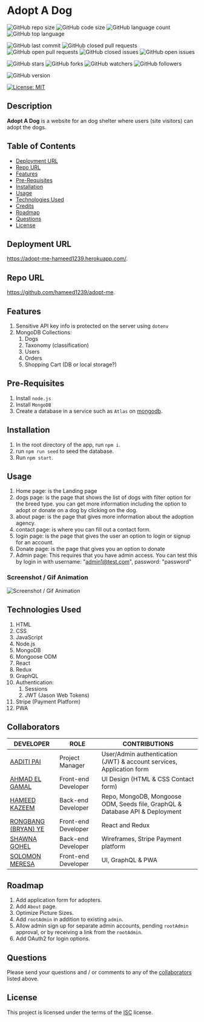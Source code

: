 # Adopt A Dog

![GitHub repo size](https://img.shields.io/github/repo-size/hameed1239/employee-handbook?style=plastic)
![GitHub code size](https://img.shields.io/github/languages/code-size/hameed1239/employee-handbook?style=plastic)
![GitHub language count](https://img.shields.io/github/languages/count/hameed1239/employee-handbook?style=plastic)
![GitHub top language](https://img.shields.io/github/languages/top/hameed1239/employee-handbook?style=plastic)

![GitHub last commit](https://img.shields.io/github/last-commit/hameed1239/employee-handbook?style=plastic)
![GitHub closed pull requests](https://img.shields.io/github/issues-pr-closed-raw/hameed1239/employee-handbook?color=green&style=plastic)
![GitHub open pull requests](https://img.shields.io/github/issues-pr-raw/hameed1239/employee-handbook?color=red&style=plastic)
![GitHub closed issues](https://img.shields.io/github/issues-closed-raw/hameed1239/employee-handbook?color=green&style=plastic)
![GitHub open issues](https://img.shields.io/github/issues-raw/hameed1239/employee-handbook?color=red&style=plastic)

![GitHub stars](https://img.shields.io/github/stars/hameed1239/employee-handbook?style=social)
![GitHub forks](https://img.shields.io/github/forks/hameed1239/employee-handbook?style=social)
![GitHub watchers](https://img.shields.io/github/watchers/hameed1239/employee-handbook?style=social)
![GitHub followers](https://img.shields.io/github/followers/hameed1239?style=social)

![GitHub version](https://img.shields.io/github/package-json/v/hameed1239/employee-handbook?color=red&style=plastic)

[![License: MIT](https://img.shields.io/badge/License-MIT-yellow.svg)](https://opensource.org/licenses/MIT)

## Description

**Adopt A Dog** is a website for an dog shelter where users (site visitors) can adopt the dogs.

## Table of Contents

- [Deployment URL](#Deployment-URL)
- [Repo URL](#Repo-URL)
- [Features](#Features)
- [Pre-Requisites](#Pre-Requisites)
- [Installation](#Installation)
- [Usage](#Usage)
- [Technologies Used](#Technologies-Used)
- [Credits](#Credits)
- [Roadmap](#Roadmap)
- [Questions](#Questions)
- [License](#License)

## Deployment URL

https://adopt-me-hameed1239.herokuapp.com/.

## Repo URL

https://github.com/hameed1239/adopt-me.

## Features

1. Sensitive API key info is protected on the server using `dotenv`
1. MongoDB Collections:
   1. Dogs
   1. Taxonomy (classification)
   1. Users
   1. Orders
   1. Shopping Cart (DB or local storage?)

## Pre-Requisites

1. Install `node.js`
1. Install `MongoDB`
1. Create a database in a service such as `Atlas` on [mongodb](https://cloud.mongodb.com/).

## Installation

1. In the root directory of the app, run `npm i`.
1. run `npm run seed` to seed the database.
1. Run `npm start`.

## Usage

1. Home page: is the Landing page
2. dogs page: is the page that shows the list of dogs with filter option for the breed type. you can get more information including the option to adopt or donate on a dog by clicking on the dog.
3. about page: is the page that gives more information about the adoption agency.
4. contact page: is where you can fill out a contact form.
5. login page: is the page that gives the user an option to login or signup for an account.
6. Donate page: is the page that gives you an option to donate
7. Admin page: This requires that you have admin access. You can test this by login in with username: "admin1@test.com", password: "password"

### Screenshot / Gif Animation

![Screenshot / Gif Animation]()


## Technologies Used

1. HTML
1. CSS
1. JavaScript
1. Node.js
1. MongoDB
1. Mongoose ODM
1. React
1. Redux
1. GraphQL
1. Authentication:
   1. Sessions
   1. JWT (Jason Web Tokens)
1. Stripe (Payment Platform)
1. PWA


## Collaborators

| DEVELOPER           | ROLE                | CONTRIBUTIONS                                              |
| ------------------- | ------------------- | ---------------------------------------------------------------- |
| [AADITI PAI](https://github.com/aadi1988)          | Project Manager     | User/Admin authentication (JWT) & account services, Application form          |
| [AHMAD EL GAMAL](https://github.com/ahmadelgamal)      | Front-end Developer | UI Design (HTML & CSS Contact form)                                           |
| [HAMEED KAZEEM](https://github.com/hameed1239/)       | Back-end Developer  | Repo, MongoDB, Mongoose ODM, Seeds file, GraphQL & Database API & Deployment |
| [RONGBANG (BRYAN) YE](https://github.com/rongbangye) | Front-end Developer | React and Redux                                                  |
| [SHAWNA GOHEL](https://github.com/shawnagohel)        | Back-end Developer  | Wireframes, Stripe Payment platform            |
| [SOLOMON MERESA](https://github.com/solomonmeresa)      | Front-end Developer | UI, GraphQL & PWA                                                    |

## Roadmap

1. Add application form for adopters.
1. Add `About` page.
1. Optimize Picture Sizes.
1. Add `rootAdmin` in addition to existing `admin`.
1. Allow admin sign up for separate admin accounts, pending `rootAdmin` approval, or by receiving a link from the `rootAdmin`.
1. Add OAuth2 for login options.

## Questions

Please send your questions and / or comments to any of the [collaborators](#collaborators) listed above.

## License

This project is licensed under the terms of the [ISC](https://opensource.org/licenses/ISC) license.
